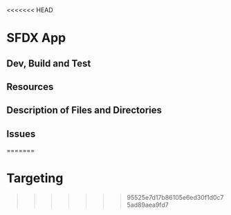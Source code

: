 <<<<<<< HEAD
# SFDX  App

## Dev, Build and Test


## Resources


## Description of Files and Directories


## Issues


=======
# Targeting
>>>>>>> 95525e7d17b86105e6ed30f1d0c75ad89aea9fd7
